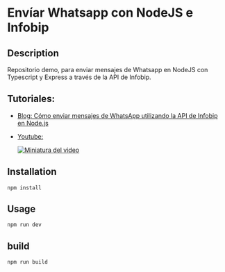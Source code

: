 # Envíar Whatsapp con NodeJS e Infobip

## Description

Repositorio demo, para enviar mensajes de Whatsapp en NodeJS con Typescript y Express a través de la API de Infobip.

## Tutoriales:

- [Blog: Cómo enviar mensajes de WhatsApp utilizando la API de Infobip en Node.js](https://mrcode.app/enviar-whatsapp-con-infobip-en-node-js/)

- [Youtube:](https://youtu.be/KPPr1-sOdeQ)

  [![Miniatura del video](https://img.youtube.com/vi/KPPr1-sOdeQ/0.jpg)](https://youtu.be/KPPr1-sOdeQ)

## Installation

```
npm install
```

## Usage

```
npm run dev
```

## build

```
npm run build
```
